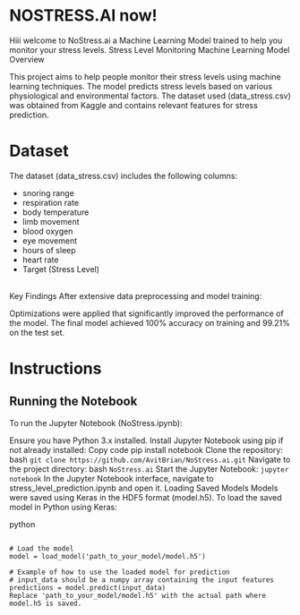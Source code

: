 # NOSTRESS.AI now!

Hiii welcome to NoStress.ai a Machine Learning Model trained to help you monitor your stress levels. 
Stress Level Monitoring Machine Learning Model
Overview

This project aims to help people monitor their stress levels using machine learning techniques. The model predicts stress levels based on various physiological and environmental factors. The dataset used (data_stress.csv) was obtained from Kaggle and contains relevant features for stress prediction.

# Dataset
The dataset (data_stress.csv) includes the following columns:
- snoring range
- respiration rate
- body temperature
- limb movement
- blood oxygen
- eye movement
- hours of sleep
- heart rate
- Target (Stress Level)
<br>
Key Findings
After extensive data preprocessing and model training:

Optimizations were applied that significantly improved the performance of the model.
The final model achieved 100% accuracy on training and 99.21% on the test set.
# Instructions
## Running the Notebook
To run the Jupyter Notebook (NoStress.ipynb):

Ensure you have Python 3.x installed.
Install Jupyter Notebook using pip if not already installed:
Copy code
pip install notebook
Clone the repository:
bash
```git clone https://github.com/AvitBrian/NoStress.ai.git```
Navigate to the project directory:
bash
```NoStress.ai```
Start the Jupyter Notebook:
```jupyter notebook```
In the Jupyter Notebook interface, navigate to stress_level_prediction.ipynb and open it.
Loading Saved Models
Models were saved using Keras in the HDF5 format (model.h5). To load the saved model in Python using Keras:

python
``` from keras.models import load_model

# Load the model
model = load_model('path_to_your_model/model.h5')

# Example of how to use the loaded model for prediction
# input_data should be a numpy array containing the input features
predictions = model.predict(input_data)
Replace 'path_to_your_model/model.h5' with the actual path where model.h5 is saved.
```


